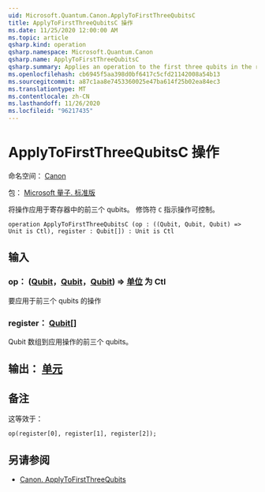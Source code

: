 ```yaml
---
uid: Microsoft.Quantum.Canon.ApplyToFirstThreeQubitsC
title: ApplyToFirstThreeQubitsC 操作
ms.date: 11/25/2020 12:00:00 AM
ms.topic: article
qsharp.kind: operation
qsharp.namespace: Microsoft.Quantum.Canon
qsharp.name: ApplyToFirstThreeQubitsC
qsharp.summary: Applies an operation to the first three qubits in the register. The modifier `C` indicates that the operation is controllable.
ms.openlocfilehash: cb6945f5aa398d0bf6417c5cfd21142008a54b13
ms.sourcegitcommit: a87c1aa8e7453360025e47ba614f25b02ea84ec3
ms.translationtype: MT
ms.contentlocale: zh-CN
ms.lasthandoff: 11/26/2020
ms.locfileid: "96217435"
---
```

# <a name="applytofirstthreequbitsc-operation"></a>ApplyToFirstThreeQubitsC 操作

命名空间： [Canon](xref:Microsoft.Quantum.Canon)

包： [Microsoft 量子. 标准版](https://nuget.org/packages/Microsoft.Quantum.Standard)


将操作应用于寄存器中的前三个 qubits。
修饰符 `C` 指示操作可控制。

```qsharp
operation ApplyToFirstThreeQubitsC (op : ((Qubit, Qubit, Qubit) => Unit is Ctl), register : Qubit[]) : Unit is Ctl
```


## <a name="input"></a>输入

### <a name="op--qubitqubitqubit--unit--is-ctl"></a>op： ([Qubit](xref:microsoft.quantum.lang-ref.qubit)，[Qubit](xref:microsoft.quantum.lang-ref.qubit)，[Qubit](xref:microsoft.quantum.lang-ref.qubit)) => [单位](xref:microsoft.quantum.lang-ref.unit)  为 Ctl

要应用于前三个 qubits 的操作


### <a name="register--qubit"></a>register： [Qubit](xref:microsoft.quantum.lang-ref.qubit)[]

Qubit 数组到应用操作的前三个 qubits。



## <a name="output--unit"></a>输出： [单元](xref:microsoft.quantum.lang-ref.unit)



## <a name="remarks"></a>备注

这等效于：

```qsharp
op(register[0], register[1], register[2]);
```

## <a name="see-also"></a>另请参阅

- [Canon. ApplyToFirstThreeQubits](xref:Microsoft.Quantum.Canon.ApplyToFirstThreeQubits)